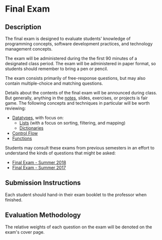# Final Exam

## Description

The final exam is designed to evaluate students' knowledge of programming concepts, software development practices, and technology management concepts.

The exam will be administered during the the first 90 minutes of a designated class period. The exam will be administered in paper format, so students should remember to bring a pen or pencil.

The exam consists primarily of free-response questions, but may also contain multiple-choice and matching questions.

Details about the contents of the final exam will be announced during class. But generally, anything in the [notes](/notes), slides, exercises, or projects is fair game. The following concepts and techniques in particular will be worth reviewing:

  + [Datatypes](/notes/python/datatypes/README.md), with focus on:
    + [Lists](/notes/python/datatypes/lists.md) (with a focus on sorting, filtering, and mapping)
    + [Dictionaries](/notes/python/datatypes/dictionaries.md)
  + [Control Flow](/notes/python/control-flow.md)
  + [Functions](/notes/python/functions.md)

Students may consult these exams from previous semesters in an effort to understand the kinds of questions that might be asked:

  + [Final Exam - Summer 2018](https://github.com/prof-rossetti/nyu-info-2335-201805/blob/master/exams/final/final-exam.pdf)
  + [Final Exam - Summer 2017](https://github.com/prof-rossetti/nyu-info-2335-201706/blob/master/exams/final/NYU-INFO-2335-70-Final-Exam.pdf)

## Submission Instructions

Each student should hand-in their exam booklet to the professor when finished.

## Evaluation Methodology

The relative weights of each question on the exam will be denoted on the exam's cover page.
